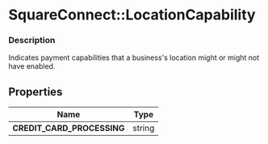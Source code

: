 # SquareConnect::LocationCapability

### Description

Indicates payment capabilities that a business's location might or might not have enabled.

## Properties
Name | Type
------------ | -------------
**CREDIT_CARD_PROCESSING** | string



